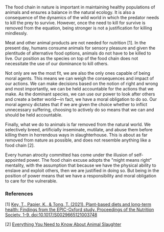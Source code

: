 The food chain in nature is important in maintaining healthy populations of animals and ensures a balance in the natural ecology. It is also a consequence of the dynamics of the wild world in which the predator needs to kill the prey to survive. However, once the need to kill for survive is removed from the equation, being stronger is not a justification for killing mindlessly.

Meat and other animal products are not needed for nutrition [1]. In the present day, humans consume animals for sensory pleasure and given the plentitude of alternative food options, animals do not have to be killed to live. Our position as the species on top of the food chain does not necessitate the use of our dominance to kill others. 

Not only are we the most fit, we are also the only ones capable of being moral agents. This means we can weigh the consequences and impact of our actions. We can make decisions based on the notion of right and wrong and most importantly, we can be held accountable for the actions that we make. As the dominant species, we can use our power to look after others and create a better world—in fact, we have a moral obligation to do so. Our moral agency dictates that if we are given the choice whether to inflict unnecessary suffering, choosing to actively do so means that we can and should be held accountable.

Finally, what we do to animals is far removed from the natural world. We selectively breed, artificially inseminate, mutilate, and abuse them before killing them in horrendous ways in slaughterhouse. This is about as far removed from nature as possible, and does not resemble anything like a food chain [2]. 

Every human atrocity committed has come under the illusion of self-appointed power. The food chain excuse adopts the "might means right" mentality, with the assumption that because we have the physical ability to enslave and exploit others, then we are justified in doing so. But being in the position of power means that we have a responsibility and moral obligation to care for the vulnerable. 

### References

[1] [Key, T., Papier, K., & Tong, T. (2021). Plant-based diets and long-term health: Findings from the EPIC-Oxford study. Proceedings of the Nutrition Society, 1-9. doi:10.1017/S0029665121003748](https://www.cambridge.org/core/journals/proceedings-of-the-nutrition-society/article/plantbased-diets-and-longterm-health-findings-from-the-epicoxford-study/771ED5439481A68AD92BF40E8B1EF7E6)

[2] [Everything You Need to Know About Animal Slaughter](https://faunalytics.org/global-animal-slaughter-statistics-and-charts/)